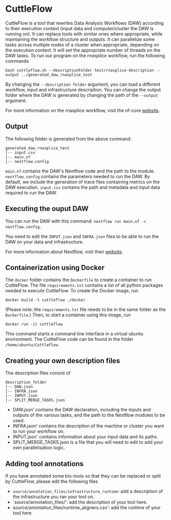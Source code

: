 # CuttleFlow

CuttleFlow is a tool that rewrites Data Analysis Workflows (DAW) according to their execution context (input data and computer/cluster the DAW is running on).
It can replace tools with similar ones where appropriate, while maintaining the workflow structure and outputs.
It can parallelize some tasks across multiple nodes of a cluster when appropriate, depending on the execution context.
It will set the appropriate number of threads on the DAW tasks.
To run our program on the *rnasplice* workflow, run the following commands
```
bash cuttleflow.sh --descriptionFolder test/rnasplice-description --output ../generated_daw_rnasplice_test
```

By changing the `--description folder` argument, you can load a different workflow, input and infrastructure description. 
You can change the output folder where the DAW is generated by changing the path of the `--output` argument.

For more information on the rnasplice workflow, visit the nf-core [website](https://nf-co.re/rnasplice/1.0.4).

## Output

The following folder is generated from the above command:
```
generated_daw_rnasplice_test
|-- input.csv
|-- main.nf
|-- nextflow.config
```

`main.nf` contains the DAW's Nextflow code and the path to the module.
`nextflow.config` contains the parameters needed to run the DAW. By default, we include the generation of trace files containing metrics on the DAW execution.
`input.csv` contains the path and metadata and input data required to run the DAW.

## Executing the ouput DAW

You can run the DAW with this command:
`nextflow run main.nf -c nextflow.config`.

You need to edit the `INPUT.json` and `INFRA.json` files to be able to run the DAW on your data and infrastructure.

For more information about Nextflow, visit their [website](https://www.nextflow.io/docs/latest/index.html).

## Containerization using Docker
The `docker` folder contains the `Dockerfile` to create a container to run CuttleFlow. The file `requirements.txt` contains a list of all python packages needed to execute CuttleFlow. To create the Docker image, run 
```
docker build -t cuttleflow ./docker
```
(Please note: the `requirements.txt` file needs to be in the same folder as the `Dockerfile`.)
Then, to start a container using this image, run 
```
docker run -it cuttleflow
```
This command starts a command line interface in a virtual ubuntu environment. The CuttleFlow code can be found in the folder `/home/ubuntu/CuttleFlow`.

## Creating your own description files

The description files consist of
```
description_folder
|-- DAW.json
|-- INFRA.json
|-- INPUT.json
|-- SPLIT_MERGE_TASKS.json
```

- DAW.json' contains the DAW declaration, including the inputs and outputs of the various tasks, and the path to the Nextflow modules to be used.
- INFRA.json' contains the description of the machine or cluster you want to run your workflow on.
- INPUT.json' contains information about your input data and its paths.
- SPLIT_MERGE_TASKS.json is a file that you will need to edit to add your own parallelisation logic.

## Adding tool annotations

If you have annotated some bio-tools so that they can be replaced or split by CuttleFlow, please edit the following files

- `source/annotation_files/infrastructure_runtime`: add a description of the infrastructure you ran your tool on.
- `source/annotation_files/': add the description of your tool here. 
- source/annotation_files/runtime_aligners.csv': add the runtime of your tool here

